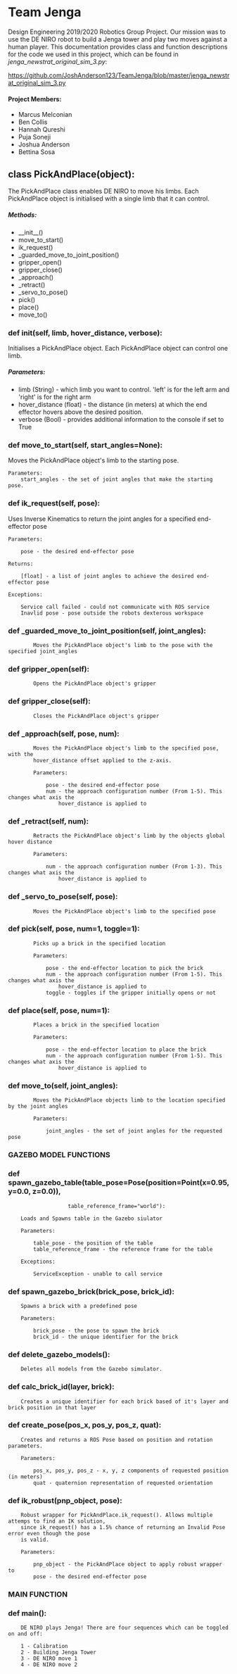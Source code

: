 # Team Jenga

Design Engineering 2019/2020 Robotics Group Project. Our mission was to use the DE NIRO robot to build a Jenga tower and play two moves against a human player. This documentation provides class and function descriptions for the code we used in this project, which can be found in _jenga_newstrat_original_sim_3.py_:

https://github.com/JoshAnderson123/TeamJenga/blob/master/jenga_newstrat_original_sim_3.py

#### Project Members:
 * Marcus Melconian
 * Ben Collis
 * Hannah Qureshi
 * Puja Soneji
 * Joshua Anderson
 * Bettina Sosa



## class PickAndPlace(object):
    
The PickAndPlace class enables DE NIRO to move his limbs. Each PickAndPlace object is initialised with a single limb that it can control.

##### Methods:

* \_\_init\_\_()
* move_to_start()
* ik_request()
* \_guarded_move_to_joint_position()
* gripper_open()
* gripper_close()
* \_approach()
* \_retract()
* \_servo_to_pose()
* pick()
* place()
* move\_to()



### def __init__(self, limb, hover_distance, verbose):
        
Initialises a PickAndPlace object. Each PickAndPlace object can control one limb. 

##### Parameters:

* limb (String) - which limb you want to control. 'left' is for the left arm and 'right' is for the right arm
* hover_distance (float) - the distance (in meters) at which the end effector hovers above the desired position. 
* verbose (Bool) - provides additional information to the console if set to True



### def move_to_start(self, start_angles=None):
    
Moves the PickAndPlace object's limb to the starting pose.

    Parameters:
        start_angles - the set of joint angles that make the starting pose.
 
 
    
### def ik_request(self, pose):

Uses Inverse Kinematics to return the joint angles for a specified end-effector pose

    Parameters:

        pose - the desired end-effector pose

    Returns:

        [float] - a list of joint angles to achieve the desired end-effector pose

    Exceptions:

        Service call failed - could not communicate with ROS service
        Inavlid pose - pose outside the robots dexterous workspace
  

### def _guarded_move_to_joint_position(self, joint_angles):
        
            Moves the PickAndPlace object's limb to the pose with the specified joint_angles
        

### def gripper_open(self):
        
            Opens the PickAndPlace object's gripper
        

### def gripper_close(self):
        
            Closes the PickAndPlace object's gripper
        

### def _approach(self, pose, num):
        
            Moves the PickAndPlace object's limb to the specified pose, with the
            hover_distance offset applied to the z-axis.

            Parameters:

                pose - the desired end-effector pose
                num - the approach configuration number (From 1-5). This changes what axis the
                    hover_distance is applied to
        


### def _retract(self, num):
        
            Retracts the PickAndPlace object's limb by the objects global hover distance

            Parameters:

                num - the approach configuration number (From 1-3). This changes what axis the
                    hover_distance is applied to
        


### def _servo_to_pose(self, pose):
        
            Moves the PickAndPlace object's limb to the specified pose
        


### def pick(self, pose, num=1, toggle=1):
        
            Picks up a brick in the specified location

            Parameters:

                pose - the end-effector location to pick the brick
                num - the approach configuration number (From 1-5). This changes what axis the
                    hover_distance is applied to
                toggle - toggles if the gripper initially opens or not
        

### def place(self, pose, num=1):
        
            Places a brick in the specified location

            Parameters:

                pose - the end-effector location to place the brick
                num - the approach configuration number (From 1-5). This changes what axis the
                    hover_distance is applied to
        


### def move_to(self, joint_angles):
        
            Moves the PickAndPlace objects limb to the location specified by the joint angles

            Parameters:

                joint_angles - the set of joint angles for the requested pose
       


### GAZEBO MODEL FUNCTIONS ###


### def spawn_gazebo_table(table_pose=Pose(position=Point(x=0.95, y=0.0, z=0.0)),
                       table_reference_frame="world"):
   
        Loads and Spawns table in the Gazebo siulator

        Parameters:

            table_pose - the position of the table
            table_reference_frame - the reference frame for the table

        Exceptions:

            ServiceException - unable to call service
    


### def spawn_gazebo_brick(brick_pose, brick_id):
    
        Spawns a brick with a predefined pose

        Parameters:

            brick_pose - the pose to spawn the brick
            brick_id - the unique identifier for the brick
    


### def delete_gazebo_models():
   
        Deletes all models from the Gazebo simulator.
    


### def calc_brick_id(layer, brick):
    
        Creates a unique identifier for each brick based of it's layer and brick position in that layer
    


### def create_pose(pos_x, pos_y, pos_z, quat):
   
        Creates and returns a ROS Pose based on position and rotation parameters.

        Parameters:

            pos_x, pos_y, pos_z - x, y, z components of requested position (in meters)
            quat - quaternion representation of requested orientation
    


### def ik_robust(pnp_object, pose):
    
        Robust wrapper for PickAndPlace.ik_request(). Allows multiple attemps to find an IK solution,
        since ik_request() has a 1.5% chance of returning an Invalid Pose error even though the pose
        is valid.

        Parameters:

            pnp_object - the PickAndPlace object to apply robust wrapper to
            pose - the desired end-effector pose
    


### MAIN FUNCTION ###

### def main():
    
        DE NIRO plays Jenga! There are four sequences which can be toggled on and off:

        1 - Calibration
        2 - Building Jenga Tower
        3 - DE NIRO move 1
        4 - DE NIRO move 2
